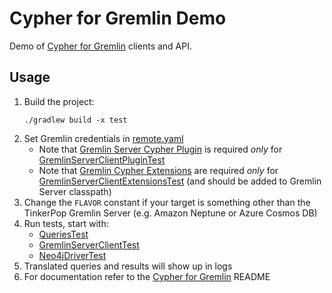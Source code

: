 # Cypher for Gremlin Demo

Demo of [Cypher for Gremlin](https://github.com/opencypher/cypher-for-gremlin) clients and API.

## Usage

1. Build the project:
   ```
   ./gradlew build -x test
   ```
1. Set Gremlin credentials in [remote.yaml](src/test/resources/remote.yaml)
    - Note that [Gremlin Server Cypher Plugin](https://github.com/opencypher/cypher-for-gremlin/tree/master/tinkerpop/cypher-gremlin-server-plugin) is required *only* for [GremlinServerClientPluginTest](src/test/java/org/opencypher/gremlin/examples/GremlinServerClientPluginTest.java)
    - Note that [Gremlin Cypher Extensions](https://github.com/opencypher/cypher-for-gremlin/tree/master/tinkerpop/cypher-gremlin-extensions) are required *only* for [GremlinServerClientExtensionsTest](src/test/java/org/opencypher/gremlin/examples/GremlinServerClientExtensionsTest.java) (and should be added to Gremlin Server classpath)
1. Change the `FLAVOR` constant if your target is something other than the TinkerPop Gremlin Server (e.g. Amazon Neptune or Azure Cosmos DB)
1. Run tests, start with:
    - [QueriesTest](src/test/java/org/opencypher/gremlin/demo/QueriesTest.java)
    - [GremlinServerClientTest](src/test/java/org/opencypher/gremlin/examples/GremlinServerClientTest.java)
    - [Neo4jDriverTest](src/test/java/org/opencypher/gremlin/examples/Neo4jDriverTest.java)
1. Translated queries and results will show up in logs
1. For documentation refer to the [Cypher for Gremlin](https://github.com/opencypher/cypher-for-gremlin) README
